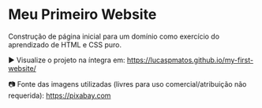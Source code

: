 # Meu Primeiro Website
Construção de página inicial para um domínio como exercício do aprendizado de HTML e CSS puro.

▶ Visualize o projeto na íntegra em: https://lucaspmatos.github.io/my-first-website/

📷 Fonte das imagens utilizadas (livres para uso comercial/atribuição não requerida): https://pixabay.com 


